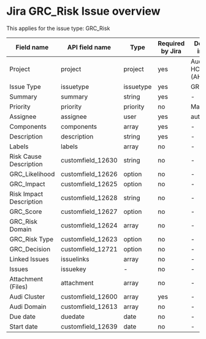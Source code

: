 # Jira GRC_Risk Issue overview

This applies for the issue type: GRC_Risk

| Field name              | API field name    | Type      | Required by Jira | Default input     |
| ----------------------- | ----------------- | --------- | ---------------- | ----------------- |
| Project                 | project           | project   | yes              | Audi HCP5 (AHCP5) |
| Issue Type              | issuetype         | issuetype | yes              | GRC_Risk          |
| Summary                 | summary           | string    | yes              | -                 |
| Priority                | priority          | priority  | no               | Major             |
| Assignee                | assignee          | user      | yes              | automatic         |
| Components              | components        | array     | yes              | -                 |
| Description             | description       | string    | yes              | -                 |
| Labels                  | labels            | array     | no               | -                 |
| Risk Cause Description  | customfield_12630 | string    | no               | -                 |
| GRC_Likelihood          | customfield_12626 | option    | no               | -                 |
| GRC_Impact              | customfield_12625 | option    | no               | -                 |
| Risk Impact Description | customfield_12628 | string    | no               | -                 |
| GRC_Score               | customfield_12627 | option    | no               | -                 |
| GRC_Risk Domain         | customfield_12624 | array     | no               | -                 |
| GRC_Risk Type           | customfield_12623 | option    | no               | -                 |
| GRC_Decision            | customfield_12721 | option    | no               | -                 |
| Linked Issues           | issuelinks        | array     | no               | -                 |
| Issues                  | issuekey          | -         | no               | -                 |
| Attachment (Files)      | attachment        | array     | no               | -                 |
| Audi Cluster            | customfield_12600 | array     | yes              | -                 |
| Audi Domain             | customfield_12613 | array     | no               | -                 |
| Due date                | duedate           | date      | no               | -                 |
| Start date              | customfield_12639 | date      | no               | -                 |
